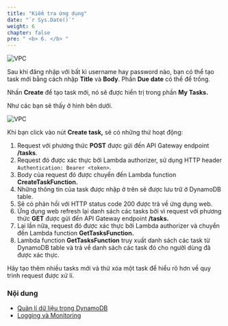 ```yaml
---
title: "Kiểm tra ứng dụng"
date: "`r Sys.Date()`"
weight: 6
chapter: false
pre: " <b> 6. </b> "
---
```


![VPC](/images/6.test/6-1.png)

Sau khi đăng nhập với bất kì username hay password nào, bạn có thể tạo task mới bằng cách nhập **Title** và **Body**. Phần **Due date** có thể để trống.

Nhấn **Create** để tạo task mới, nó sẽ được hiển trị trong phần **My Tasks.**

Như các bạn sẽ thấy ở hình bên dưới.

![VPC](/images/6.test/6-2.png)

Khi bạn click vào nút **Create task,** sẽ có những thứ hoạt động:

1. Request với phương thức **POST** được gửi đến API Gateway endpoint **/tasks**.
2. Request đó được xác thực bởi Lambda authorizer, sử dụng HTTP header `Authentication: Bearer <token>`.
3. Body của request đó được chuyển đến Lambda function **CreateTaskFunction.**
4. Những thông tin của task được nhập ở trên sẽ được lưu trữ ở DynamoDB table.
5. Sẽ có phản hồi với HTTP status code 200 được trả về ứng dụng web.
6. Ứng dụng web refresh lại danh sách các tasks bởi vì request với phương thức **GET** được gửi đến API Gateway endpoint **/tasks.**
7. Lại lần nữa, request đó được xác thực bởi Lambda authorizer và chuyển đến Lambda function **GetTasksFunction.**
8. Lambda function **GetTasksFunction** truy xuất danh sách các task từ DynamoDB table và trả về danh sách các task đó cho người dùng đã được xác thực.

Hãy tạo thêm nhiều tasks mới và thử xóa một task để hiểu rõ hơn về quy trình request được xử lí.

### Nội dung

- [Quản lí dữ liệu trong DynamoDB](6.1-dynamodb/)
- [Logging và Monitoring](6.2-logandmonitor/)
